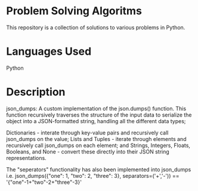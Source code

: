 # Problem Solving Algoritms

This repository is a collection of solutions to various problems in Python.

# Languages Used

Python

# Description

json_dumps: A custom implementation of the json.dumps() function. This function recursively traverses the structure of the input data to serialize the object into a JSON-formatted string, handling all the different data types; 

Dictionaries - interate through key-value pairs and recursively call json_dumps on the value;
Lists and Tuples -  iterate through elements and recursively call json_dumps on each element; and
Strings, Integers, Floats, Booleans, and None - convert these directly into their JSON string representations.

The "seperators" functionality has also been implemented into json_dumps i.e. json_dumps({"one": 1, "two": 2, "three": 3}, separators=('+','-')) == '{"one"-1+"two"-2+"three"-3}'
